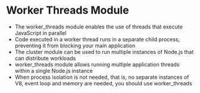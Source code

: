 # Worker Threads Module

- The worker_threads module enables the use of threads that execute JavaScript in
  parallel
- Code executed in a worker thread runs in a separate child process, preventing it
  from blocking your main application
- The cluster module can be used to run multiple instances of Node.js that can
  distribute workloads
- worker_threads module allows running multiple application threads within a single
  Node.js instance
- When process isolation is not needed, that is, no separate instances of V8, event
  loop and memory are needed, you should use worker_threads
